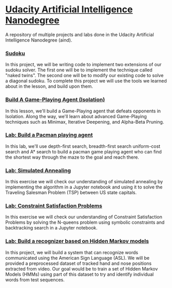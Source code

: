 # [Udacity Artificial Intelligence Nanodegree](https://www.udacity.com/course/artificial-intelligence-nanodegree--nd889)
A repository of multiple projects and labs done in the Udacity Artificial Intelligence Nanodegree (aind).

### [Sudoku](/aind-sudoku)

In this project, we will be writing code to implement two extensions of our sudoku solver. The first one will be to implement the technique called "naked twins". The second one will be to modify our existing code to solve a diagonal sudoku. To complete this project we will use the tools we learned about in the lesson, and build upon them.

### [Build A Game-Playing Agent (Isolation)](/aind-isolation)

In this lesson, we'll build a Game-Playing agent that defeats opponents in Isolation. Along the way, we'll learn about advanced Game-Playing techniques such as Minimax, Iterative Deepening, and Alpha-Beta Pruning.

### [Lab: Build a Pacman playing agent](/aind_Pacman)

In this lab, we'll use depth-first search, breadth-first search uniform-cost search and A* search to build a pacman game playing agent who can find the shortest way through the maze to the goal and reach there.

### [Lab: Simulated Annealing](/aind-Simulated_Annealing)

In this exercise we will check our understanding of simulated annealing by implementing the algorithm in a Jupyter notebook and using it to solve the Traveling Salesman Problem (TSP) between US state capitals.

### [Lab: Constraint Satisfaction Problems](/aind-Constraint_Satisfaction)

In this exercise we will check our understanding of Constraint Satisfaction Problems by solving the N-queens problem using symbolic constraints and backtracking search in a Jupyter notebook.

### [Lab: Build a recognizer based on Hidden Markov models](/aind_Recognizer)

In this project, we will build a system that can recognize words communicated using the American Sign Language (ASL). We will be provided a preprocessed dataset of tracked hand and nose positions extracted from video. Our goal would be to train a set of Hidden Markov Models (HMMs) using part of this dataset to try and identify individual words from test sequences.
